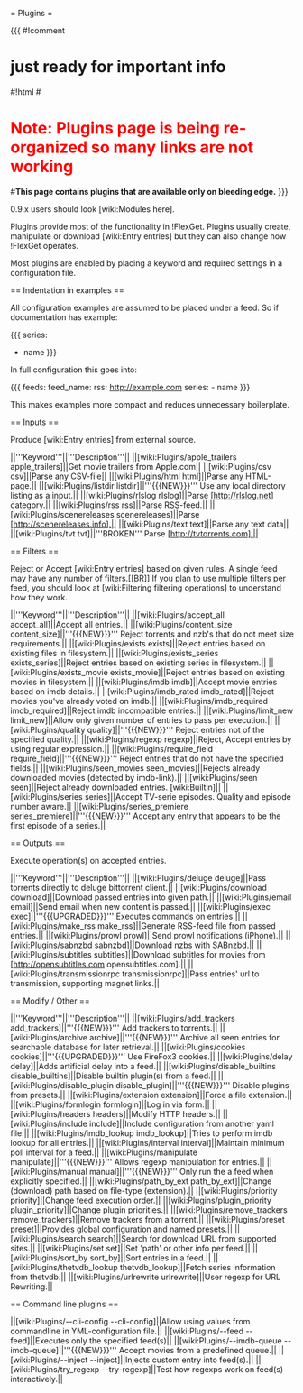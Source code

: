 = Plugins =

{{{
#!comment

# just ready for important info

#!html
#<h1 style="text-align: left; color: red">Note: Plugins page is being re-organized so many links are not working</h1>
#<b>This page contains plugins that are available only on bleeding edge.</b> 
}}}

0.9.x users should look [wiki:Modules here].


Plugins provide most of the functionality in !FlexGet. Plugins usually create, manipulate or download [wiki:Entry entries] but they can also change how !FlexGet operates.

Most plugins are enabled by placing a keyword and required settings in a configuration file.

== Indentation in examples ==

All configuration examples are assumed to be placed under a feed. So if documentation has example:

{{{
series:
  - name
}}}

In full configuration this goes into:

{{{
feeds:
  feed_name:
    rss: http://example.com
    series:
      - name
}}}

This makes examples more compact and reduces unnecessary boilerplate.

== Inputs ==

Produce [wiki:Entry entries] from external source.

||'''Keyword'''||'''Description'''||
||[wiki:Plugins/apple_trailers apple_trailers]||Get movie trailers from Apple.com||
||[wiki:Plugins/csv csv]||Parse any CSV-file||
||[wiki:Plugins/html html]||Parse any HTML-page.||
||[wiki:Plugins/listdir listdir]||'''{{{NEW}}}''' Use any local directory listing as a input.||
||[wiki:Plugins/rlslog rlslog]||Parse [http://rlslog.net] category.||
||[wiki:Plugins/rss rss]||Parse RSS-feed.||
||[wiki:Plugins/scenereleases scenereleases]||Parse [http://scenereleases.info].||
||[wiki:Plugins/text text]||Parse any text data||
||[wiki:Plugins/tvt tvt]||'''BROKEN''' Parse [http://tvtorrents.com].||

== Filters ==

Reject or Accept [wiki:Entry entries] based on given rules. A single feed may have any number of filters.[[BR]]
If you plan to use multiple filters per feed, you should look at [wiki:Filtering filtering operations] to understand how they work.

||'''Keyword'''||'''Description'''||
||[wiki:Plugins/accept_all accept_all]||Accept all entries.||
||[wiki:Plugins/content_size content_size]||'''{{{NEW}}}'''  Reject torrents and nzb's that do not meet size requirements.||
||[wiki:Plugins/exists exists]||Reject entries based on existing files in filesystem.||
||[wiki:Plugins/exists_series exists_series]||Reject entries based on existing series in filesystem.||
||[wiki:Plugins/exists_movie exists_movie]||Reject entries based on existing movies in filesystem.||
||[wiki:Plugins/imdb imdb]||Accept movie entries based on imdb details.||
||[wiki:Plugins/imdb_rated imdb_rated]||Reject movies you've already voted on imdb.||
||[wiki:Plugins/imdb_required imdb_required]||Reject imdb incompatible entries.||
||[wiki:Plugins/limit_new limit_new]||Allow only given number of entries to pass per execution.||
||[wiki:Plugins/quality quality]||'''{{{NEW}}}'''  Reject entries not of the specified quality.||
||[wiki:Plugins/regexp regexp]||Reject, Accept entries by using regular expression.||
||[wiki:Plugins/require_field require_field]||'''{{{NEW}}}'''  Reject entries that do not have the specified fields.||
||[wiki:Plugins/seen_movies seen_movies]||Rejects already downloaded movies (detected by imdb-link).||
||[wiki:Plugins/seen seen]||Reject already downloaded entries. [wiki:Builtin]||
||[wiki:Plugins/series series]||Accept TV-serie episodes. Quality and episode number aware.||
||[wiki:Plugins/series_premiere series_premiere]||'''{{{NEW}}}'''  Accept any entry that appears to be the first episode of a series.||

== Outputs ==

Execute operation(s) on accepted entries.

||'''Keyword'''||'''Description'''||
||[wiki:Plugins/deluge deluge]||Pass torrents directly to deluge bittorrent client.||
||[wiki:Plugins/download download]||Download passed entries into given path.||
||[wiki:Plugins/email email]||Send email when new content is passed.||
||[wiki:Plugins/exec exec]||'''{{{UPGRADED}}}'''  Executes commands on entries.||
||[wiki:Plugins/make_rss make_rss]||Generate RSS-feed file from passed entries.||
||[wiki:Plugins/prowl prowl]||Send prowl notifications (iPhone).||
||[wiki:Plugins/sabnzbd sabnzbd]||Download nzbs with SABnzbd.||
||[wiki:Plugins/subtitles subtitles]||Download subtitles for movies from [http://opensubtitles.com opensubtitles.com].||
||[wiki:Plugins/transmissionrpc transmissionrpc]||Pass entries' url to transmission, supporting magnet links.||

== Modify / Other ==

||'''Keyword'''||'''Description'''||
||[wiki:Plugins/add_trackers add_trackers]||'''{{{NEW}}}'''  Add trackers to torrents.||
||[wiki:Plugins/archive archive]||'''{{{NEW}}}'''  Archive all seen entries for searchable database for later retrieval.||
||[wiki:Plugins/cookies cookies]||'''{{{UPGRADED}}}''' Use FireFox3 cookies.||
||[wiki:Plugins/delay delay]||Adds artificial delay into a feed.||
||[wiki:Plugins/disable_builtins disable_builtins]||Disable builtin plugin(s) from a feed.||
||[wiki:Plugins/disable_plugin disable_plugin]||'''{{{NEW}}}'''  Disable plugins from presets.||
||[wiki:Plugins/extension extension]||Force a file extension.||
||[wiki:Plugins/formlogin formlogin]||Log in via form.||
||[wiki:Plugins/headers headers]||Modify HTTP headers.||
||[wiki:Plugins/include include]||Include configuration from another yaml file.||
||[wiki:Plugins/imdb_lookup imdb_lookup]||Tries to perform imdb lookup for all entries.||
||[wiki:Plugins/interval interval]||Maintain minimum poll interval for a feed.||
||[wiki:Plugins/manipulate manipulate]||'''{{{NEW}}}'''  Allows regexp manipulation for entries.||
||[wiki:Plugins/manual manual]||'''{{{NEW}}}''' Only run the a feed when explicitly specified.||
||[wiki:Plugins/path_by_ext path_by_ext]||Change (download) path based on file-type (extension).||
||[wiki:Plugins/priority priority]||Change feed execution order.||
||[wiki:Plugins/plugin_priority plugin_priority]||Change plugin priorities.||
||[wiki:Plugins/remove_trackers remove_trackers]||Remove trackers from a torrent.||
||[wiki:Plugins/preset preset]||Provides global configuration and named presets.||
||[wiki:Plugins/search search]||Search for download URL from supported sites.||
||[wiki:Plugins/set set]||Set 'path' or other info per feed.||
||[wiki:Plugins/sort_by sort_by]||Sort entries in a feed.||
||[wiki:Plugins/thetvdb_lookup thetvdb_lookup]||Fetch series information from thetvdb.||
||[wiki:Plugins/urlrewrite urlrewrite]||User regexp for URL Rewriting.||

== Command line plugins ==

||[wiki:Plugins/--cli-config --cli-config]||Allow using values from commandline in YML-configuration file.||
||[wiki:Plugins/--feed --feed]||Executes only the specified feed(s)||
||[wiki:Plugins/--imdb-queue --imdb-queue]||'''{{{NEW}}}''' Accept movies from a predefined queue.||
||[wiki:Plugins/--inject --inject]||Injects custom entry into feed(s).||
||[wiki:Plugins/try_regexp --try-regexp]||Test how regexps work on feed(s) interactively.||